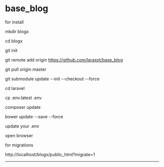 # base_blog

for install

mkdir blogx

cd blogx

git init

git remote add origin https://github.com/laraxot/base_blog

git pull origin master

git submodule update --init --checkout --force

cd laravel 

cp .env.latest .env

composer update

bower update --save --force

update your .env 

open browser

for migrations 

http://localhost/blogx/public_html?migrate=1

--------




